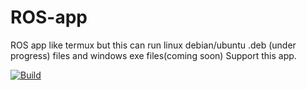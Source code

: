 # ROS-app
ROS app like termux but this can run linux debian/ubuntu .deb (under progress) files and windows exe files(coming soon)
Support this app.

[![Build](https://github.com/ROSbyRaj/ROS-app/actions/workflows/android.yml/badge.svg?branch=main)](https://github.com/ROSbyRaj/ROS-app/actions/workflows/android.yml)
